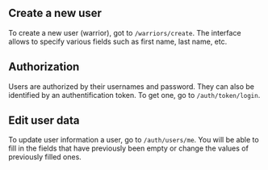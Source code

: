 ## Create a new user
To create a new user (warrior), got to `/warriors/create`. The interface allows to specify various fields such as first name, last name, etc. 

## Authorization
Users are authorized by their usernames and password. They can also be identified by an authentification token. 
To get one, go to `/auth/token/login`.

## Edit user data
To update user information a user, go to `/auth/users/me`. 
You will be able to fill in the fields that have previously been empty or change the values of previously filled ones.